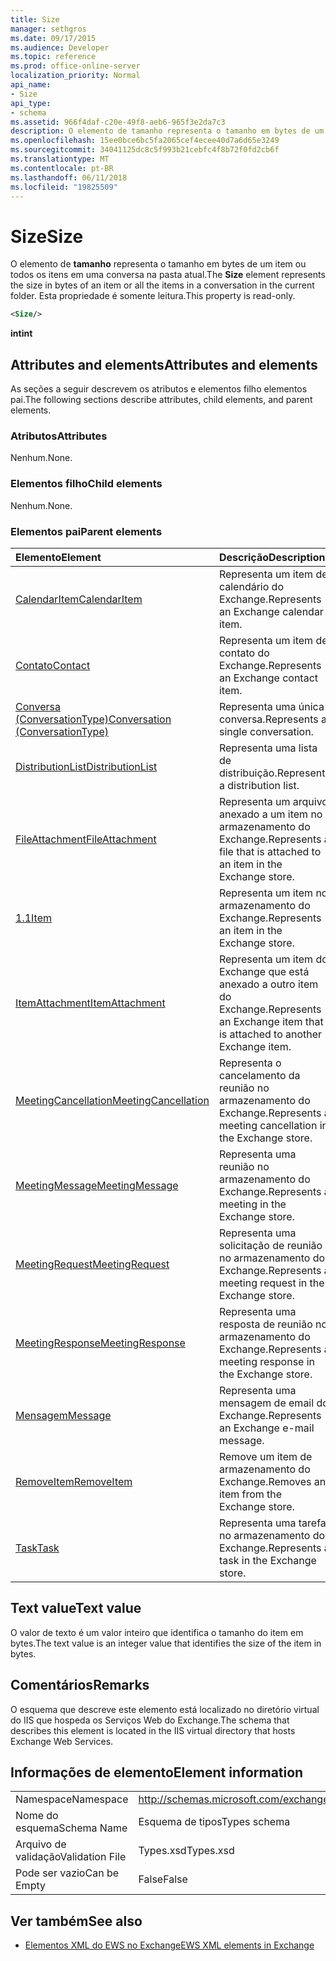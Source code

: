 ```yaml
---
title: Size
manager: sethgros
ms.date: 09/17/2015
ms.audience: Developer
ms.topic: reference
ms.prod: office-online-server
localization_priority: Normal
api_name:
- Size
api_type:
- schema
ms.assetid: 966f4daf-c20e-49f8-aeb6-965f3e2da7c3
description: O elemento de tamanho representa o tamanho em bytes de um item ou todos os itens em uma conversa na pasta atual. Esta propriedade é somente leitura.
ms.openlocfilehash: 15ee0bce6bc5fa2065cef4ecee40d7a6d65e3249
ms.sourcegitcommit: 34041125dc8c5f993b21cebfc4f8b72f0fd2cb6f
ms.translationtype: MT
ms.contentlocale: pt-BR
ms.lasthandoff: 06/11/2018
ms.locfileid: "19825509"
---
```

# <a name="size"></a><span data-ttu-id="89e44-104">Size</span><span class="sxs-lookup"><span data-stu-id="89e44-104">Size</span></span>

<span data-ttu-id="89e44-105">O elemento de **tamanho** representa o tamanho em bytes de um item ou todos os itens em uma conversa na pasta atual.</span><span class="sxs-lookup"><span data-stu-id="89e44-105">The **Size** element represents the size in bytes of an item or all the items in a conversation in the current folder.</span></span> <span data-ttu-id="89e44-106">Esta propriedade é somente leitura.</span><span class="sxs-lookup"><span data-stu-id="89e44-106">This property is read-only.</span></span> 
  
```XML
<Size/>
```

 <span data-ttu-id="89e44-107">**int**</span><span class="sxs-lookup"><span data-stu-id="89e44-107">**int**</span></span>
## <a name="attributes-and-elements"></a><span data-ttu-id="89e44-108">Attributes and elements</span><span class="sxs-lookup"><span data-stu-id="89e44-108">Attributes and elements</span></span>

<span data-ttu-id="89e44-109">As seções a seguir descrevem os atributos e elementos filho elementos pai.</span><span class="sxs-lookup"><span data-stu-id="89e44-109">The following sections describe attributes, child elements, and parent elements.</span></span>
  
### <a name="attributes"></a><span data-ttu-id="89e44-110">Atributos</span><span class="sxs-lookup"><span data-stu-id="89e44-110">Attributes</span></span>

<span data-ttu-id="89e44-111">Nenhum.</span><span class="sxs-lookup"><span data-stu-id="89e44-111">None.</span></span>
  
### <a name="child-elements"></a><span data-ttu-id="89e44-112">Elementos filho</span><span class="sxs-lookup"><span data-stu-id="89e44-112">Child elements</span></span>

<span data-ttu-id="89e44-113">Nenhum.</span><span class="sxs-lookup"><span data-stu-id="89e44-113">None.</span></span>
  
### <a name="parent-elements"></a><span data-ttu-id="89e44-114">Elementos pai</span><span class="sxs-lookup"><span data-stu-id="89e44-114">Parent elements</span></span>

|<span data-ttu-id="89e44-115">**Elemento**</span><span class="sxs-lookup"><span data-stu-id="89e44-115">**Element**</span></span>|<span data-ttu-id="89e44-116">**Descrição**</span><span class="sxs-lookup"><span data-stu-id="89e44-116">**Description**</span></span>|
|:-----|:-----|
|[<span data-ttu-id="89e44-117">CalendarItem</span><span class="sxs-lookup"><span data-stu-id="89e44-117">CalendarItem</span></span>](calendaritem.md) <br/> |<span data-ttu-id="89e44-118">Representa um item de calendário do Exchange.</span><span class="sxs-lookup"><span data-stu-id="89e44-118">Represents an Exchange calendar item.</span></span>  <br/> |
|[<span data-ttu-id="89e44-119">Contato</span><span class="sxs-lookup"><span data-stu-id="89e44-119">Contact</span></span>](contact.md) <br/> |<span data-ttu-id="89e44-120">Representa um item de contato do Exchange.</span><span class="sxs-lookup"><span data-stu-id="89e44-120">Represents an Exchange contact item.</span></span>  <br/> |
|[<span data-ttu-id="89e44-121">Conversa (ConversationType)</span><span class="sxs-lookup"><span data-stu-id="89e44-121">Conversation (ConversationType)</span></span>](conversation-conversationtype.md) <br/> |<span data-ttu-id="89e44-122">Representa uma única conversa.</span><span class="sxs-lookup"><span data-stu-id="89e44-122">Represents a single conversation.</span></span>  <br/> |
|[<span data-ttu-id="89e44-123">DistributionList</span><span class="sxs-lookup"><span data-stu-id="89e44-123">DistributionList</span></span>](distributionlist.md) <br/> |<span data-ttu-id="89e44-124">Representa uma lista de distribuição.</span><span class="sxs-lookup"><span data-stu-id="89e44-124">Represents a distribution list.</span></span>  <br/> |
|[<span data-ttu-id="89e44-125">FileAttachment</span><span class="sxs-lookup"><span data-stu-id="89e44-125">FileAttachment</span></span>](fileattachment.md) <br/> |<span data-ttu-id="89e44-126">Representa um arquivo anexado a um item no armazenamento do Exchange.</span><span class="sxs-lookup"><span data-stu-id="89e44-126">Represents a file that is attached to an item in the Exchange store.</span></span>  <br/> |
|[<span data-ttu-id="89e44-127">1.1</span><span class="sxs-lookup"><span data-stu-id="89e44-127">Item</span></span>](item.md) <br/> |<span data-ttu-id="89e44-128">Representa um item no armazenamento do Exchange.</span><span class="sxs-lookup"><span data-stu-id="89e44-128">Represents an item in the Exchange store.</span></span>  <br/> |
|[<span data-ttu-id="89e44-129">ItemAttachment</span><span class="sxs-lookup"><span data-stu-id="89e44-129">ItemAttachment</span></span>](itemattachment.md) <br/> |<span data-ttu-id="89e44-130">Representa um item do Exchange que está anexado a outro item do Exchange.</span><span class="sxs-lookup"><span data-stu-id="89e44-130">Represents an Exchange item that is attached to another Exchange item.</span></span>  <br/> |
|[<span data-ttu-id="89e44-131">MeetingCancellation</span><span class="sxs-lookup"><span data-stu-id="89e44-131">MeetingCancellation</span></span>](meetingcancellation.md) <br/> |<span data-ttu-id="89e44-132">Representa o cancelamento da reunião no armazenamento do Exchange.</span><span class="sxs-lookup"><span data-stu-id="89e44-132">Represents a meeting cancellation in the Exchange store.</span></span>  <br/> |
|[<span data-ttu-id="89e44-133">MeetingMessage</span><span class="sxs-lookup"><span data-stu-id="89e44-133">MeetingMessage</span></span>](meetingmessage.md) <br/> |<span data-ttu-id="89e44-134">Representa uma reunião no armazenamento do Exchange.</span><span class="sxs-lookup"><span data-stu-id="89e44-134">Represents a meeting in the Exchange store.</span></span>  <br/> |
|[<span data-ttu-id="89e44-135">MeetingRequest</span><span class="sxs-lookup"><span data-stu-id="89e44-135">MeetingRequest</span></span>](meetingrequest.md) <br/> |<span data-ttu-id="89e44-136">Representa uma solicitação de reunião no armazenamento do Exchange.</span><span class="sxs-lookup"><span data-stu-id="89e44-136">Represents a meeting request in the Exchange store.</span></span>  <br/> |
|[<span data-ttu-id="89e44-137">MeetingResponse</span><span class="sxs-lookup"><span data-stu-id="89e44-137">MeetingResponse</span></span>](meetingresponse.md) <br/> |<span data-ttu-id="89e44-138">Representa uma resposta de reunião no armazenamento do Exchange.</span><span class="sxs-lookup"><span data-stu-id="89e44-138">Represents a meeting response in the Exchange store.</span></span>  <br/> |
|[<span data-ttu-id="89e44-139">Mensagem</span><span class="sxs-lookup"><span data-stu-id="89e44-139">Message</span></span>](message-ex15websvcsotherref.md) <br/> |<span data-ttu-id="89e44-140">Representa uma mensagem de email do Exchange.</span><span class="sxs-lookup"><span data-stu-id="89e44-140">Represents an Exchange e-mail message.</span></span>  <br/> |
|[<span data-ttu-id="89e44-141">RemoveItem</span><span class="sxs-lookup"><span data-stu-id="89e44-141">RemoveItem</span></span>](removeitem.md) <br/> |<span data-ttu-id="89e44-142">Remove um item de armazenamento do Exchange.</span><span class="sxs-lookup"><span data-stu-id="89e44-142">Removes an item from the Exchange store.</span></span>  <br/> |
|[<span data-ttu-id="89e44-143">Task</span><span class="sxs-lookup"><span data-stu-id="89e44-143">Task</span></span>](task.md) <br/> |<span data-ttu-id="89e44-144">Representa uma tarefa no armazenamento do Exchange.</span><span class="sxs-lookup"><span data-stu-id="89e44-144">Represents a task in the Exchange store.</span></span>  <br/> |
   
## <a name="text-value"></a><span data-ttu-id="89e44-145">Text value</span><span class="sxs-lookup"><span data-stu-id="89e44-145">Text value</span></span>

<span data-ttu-id="89e44-146">O valor de texto é um valor inteiro que identifica o tamanho do item em bytes.</span><span class="sxs-lookup"><span data-stu-id="89e44-146">The text value is an integer value that identifies the size of the item in bytes.</span></span>
  
## <a name="remarks"></a><span data-ttu-id="89e44-147">Comentários</span><span class="sxs-lookup"><span data-stu-id="89e44-147">Remarks</span></span>

<span data-ttu-id="89e44-148">O esquema que descreve este elemento está localizado no diretório virtual do IIS que hospeda os Serviços Web do Exchange.</span><span class="sxs-lookup"><span data-stu-id="89e44-148">The schema that describes this element is located in the IIS virtual directory that hosts Exchange Web Services.</span></span>
  
## <a name="element-information"></a><span data-ttu-id="89e44-149">Informações de elemento</span><span class="sxs-lookup"><span data-stu-id="89e44-149">Element information</span></span>

|||
|:-----|:-----|
|<span data-ttu-id="89e44-150">Namespace</span><span class="sxs-lookup"><span data-stu-id="89e44-150">Namespace</span></span>  <br/> |http://schemas.microsoft.com/exchange/services/2006/types  <br/> |
|<span data-ttu-id="89e44-151">Nome do esquema</span><span class="sxs-lookup"><span data-stu-id="89e44-151">Schema Name</span></span>  <br/> |<span data-ttu-id="89e44-152">Esquema de tipos</span><span class="sxs-lookup"><span data-stu-id="89e44-152">Types schema</span></span>  <br/> |
|<span data-ttu-id="89e44-153">Arquivo de validação</span><span class="sxs-lookup"><span data-stu-id="89e44-153">Validation File</span></span>  <br/> |<span data-ttu-id="89e44-154">Types.xsd</span><span class="sxs-lookup"><span data-stu-id="89e44-154">Types.xsd</span></span>  <br/> |
|<span data-ttu-id="89e44-155">Pode ser vazio</span><span class="sxs-lookup"><span data-stu-id="89e44-155">Can be Empty</span></span>  <br/> |<span data-ttu-id="89e44-156">False</span><span class="sxs-lookup"><span data-stu-id="89e44-156">False</span></span>  <br/> |
   
## <a name="see-also"></a><span data-ttu-id="89e44-157">Ver também</span><span class="sxs-lookup"><span data-stu-id="89e44-157">See also</span></span>



- [<span data-ttu-id="89e44-158">Elementos XML do EWS no Exchange</span><span class="sxs-lookup"><span data-stu-id="89e44-158">EWS XML elements in Exchange</span></span>](ews-xml-elements-in-exchange.md)

